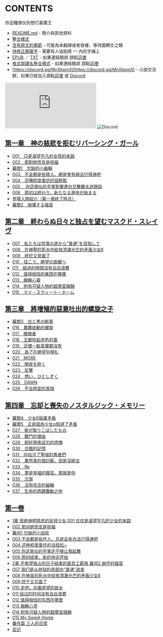 # CONTENTS

你這種傢伙別想打贏魔王


- [README.md](README.md) - 簡介與其他資料
- [整合樣式](%E6%95%B4%E5%90%88%E6%A8%A3%E5%BC%8F.md)
- [含有原文的章節](ja.md) - 可能為未翻譯或者吞樓，等待圖轉文之類
- [待修正屏蔽字](%E5%BE%85%E4%BF%AE%E6%AD%A3%E5%B1%8F%E8%94%BD%E5%AD%97.md) - 需要有人協助將 `**` 內的字補上
- [EPUB](https://gitlab.com/demonovel/epub-txt/blob/master/user_out/%E3%80%8C%E4%BD%A0%E9%80%99%E7%A8%AE%E5%82%A2%E4%BC%99%E5%88%A5%E6%83%B3%E6%89%93%E8%B4%8F%E9%AD%94%E7%8E%8B%E3%80%8D%E8%A2%AB%E6%94%BB%E7%95%A5%E5%BB%9A%E8%B8%A2%E5%87%BA%E4%BA%86%E5%8B%87%E8%80%85%E9%9A%8A%E4%BC%8D%EF%BC%8C%E6%83%B3%E5%9C%A8%E7%8E%8B%E9%83%BD%E9%81%8E%E4%B8%8A%E5%B9%B3%E9%9D%9C%E7%9A%84%E7%94%9F%E6%B4%BB.epub) ／ [TXT](https://gitlab.com/demonovel/epub-txt/blob/master/user_out/out/%E3%80%8C%E4%BD%A0%E9%80%99%E7%A8%AE%E5%82%A2%E4%BC%99%E5%88%A5%E6%83%B3%E6%89%93%E8%B4%8F%E9%AD%94%E7%8E%8B%E3%80%8D%E8%A2%AB%E6%94%BB%E7%95%A5%E5%BB%9A%E8%B8%A2%E5%87%BA%E4%BA%86.out.txt) - 如果連結錯誤 請點[這裡](https://gitlab.com/demonovel/epub-txt/tree/master)
- [格式與譯名整合樣式](https://github.com/bluelovers/node-novel/blob/master/lib/locales/%E4%BD%A0%E9%80%99%E7%A8%AE%E5%82%A2%E4%BC%99%E5%88%A5%E6%83%B3%E6%89%93%E8%B4%8F%E9%AD%94%E7%8E%8B.ts) - 如果連結錯誤 請點[這裡](https://github.com/bluelovers/node-novel/tree/master/lib/locales)
- [https://discord.gg/MnXkpmX](https://discord.gg/MnXkpmX) - 小說交流群，如果已經加入請點[這裡](https://discordapp.com/channels/467794087769014273/467794088285175809) 或 [Discord](https://discordapp.com/channels/@me)


![導航目錄](https://chart.apis.google.com/chart?cht=qr&chs=150x150&chl=https://gitee.com/bluelovers/novel/blob/master/user_out/你這種傢伙別想打贏魔王/導航目錄.md)  ![Discord](https://chart.apis.google.com/chart?cht=qr&chs=150x150&chl=https://discord.gg/MnXkpmX)




## [第一章　神の慈悲を拒むリバーシング・ガール](00000_%E7%AC%AC%E4%B8%80%E7%AB%A0%E3%80%80%E7%A5%9E%E3%81%AE%E6%85%88%E6%82%B2%E3%82%92%E6%8B%92%E3%82%80%E3%83%AA%E3%83%90%E3%83%BC%E3%82%B7%E3%83%B3%E3%82%B0%E3%83%BB%E3%82%AC%E3%83%BC%E3%83%AB)

- [001　只是渴望平凡的女孩的末路](00000_%E7%AC%AC%E4%B8%80%E7%AB%A0%E3%80%80%E7%A5%9E%E3%81%AE%E6%85%88%E6%82%B2%E3%82%92%E6%8B%92%E3%82%80%E3%83%AA%E3%83%90%E3%83%BC%E3%82%B7%E3%83%B3%E3%82%B0%E3%83%BB%E3%82%AC%E3%83%BC%E3%83%AB/00010_001%E3%80%80%E5%8F%AA%E6%98%AF%E6%B8%B4%E6%9C%9B%E5%B9%B3%E5%87%A1%E7%9A%84%E5%A5%B3%E5%AD%A9%E7%9A%84%E6%9C%AB%E8%B7%AF.txt)
- [002　那對她而言是祝福](00000_%E7%AC%AC%E4%B8%80%E7%AB%A0%E3%80%80%E7%A5%9E%E3%81%AE%E6%85%88%E6%82%B2%E3%82%92%E6%8B%92%E3%82%80%E3%83%AA%E3%83%90%E3%83%BC%E3%82%B7%E3%83%B3%E3%82%B0%E3%83%BB%E3%82%AC%E3%83%BC%E3%83%AB/00020_002%E3%80%80%E9%82%A3%E5%B0%8D%E5%A5%B9%E8%80%8C%E8%A8%80%E6%98%AF%E7%A5%9D%E7%A6%8F.txt)
- [幕間1　欠缺的小齒輪](00000_%E7%AC%AC%E4%B8%80%E7%AB%A0%E3%80%80%E7%A5%9E%E3%81%AE%E6%85%88%E6%82%B2%E3%82%92%E6%8B%92%E3%82%80%E3%83%AA%E3%83%90%E3%83%BC%E3%82%B7%E3%83%B3%E3%82%B0%E3%83%BB%E3%82%AC%E3%83%BC%E3%83%AB/00030_%E5%B9%95%E9%96%931%E3%80%80%E6%AC%A0%E7%BC%BA%E7%9A%84%E5%B0%8F%E9%BD%92%E8%BC%AA.txt)
- [003　不全都是些壞人、總是會有辦法行得通吧](00000_%E7%AC%AC%E4%B8%80%E7%AB%A0%E3%80%80%E7%A5%9E%E3%81%AE%E6%85%88%E6%82%B2%E3%82%92%E6%8B%92%E3%82%80%E3%83%AA%E3%83%90%E3%83%BC%E3%82%B7%E3%83%B3%E3%82%B0%E3%83%BB%E3%82%AC%E3%83%BC%E3%83%AB/00040_003%E3%80%80%E4%B8%8D%E5%85%A8%E9%83%BD%E6%98%AF%E4%BA%9B%E5%A3%9E%E4%BA%BA%E3%80%81%E7%B8%BD%E6%98%AF%E6%9C%83%E6%9C%89%E8%BE%A6%E6%B3%95%E8%A1%8C%E5%BE%97%E9%80%9A%E5%90%A7.txt)
- [004　這種程度委託的話輕鬆](00000_%E7%AC%AC%E4%B8%80%E7%AB%A0%E3%80%80%E7%A5%9E%E3%81%AE%E6%85%88%E6%82%B2%E3%82%92%E6%8B%92%E3%82%80%E3%83%AA%E3%83%90%E3%83%BC%E3%82%B7%E3%83%B3%E3%82%B0%E3%83%BB%E3%82%AC%E3%83%BC%E3%83%AB/00050_004%E3%80%80%E9%80%99%E7%A8%AE%E7%A8%8B%E5%BA%A6%E5%A7%94%E8%A8%97%E7%9A%84%E8%A9%B1%E8%BC%95%E9%AC%86.txt)
- [005　 你這傢伙的手掌對要進社交舞廳太過狹隘](00000_%E7%AC%AC%E4%B8%80%E7%AB%A0%E3%80%80%E7%A5%9E%E3%81%AE%E6%85%88%E6%82%B2%E3%82%92%E6%8B%92%E3%82%80%E3%83%AA%E3%83%90%E3%83%BC%E3%82%B7%E3%83%B3%E3%82%B0%E3%83%BB%E3%82%AC%E3%83%BC%E3%83%AB/00060_005%E3%80%80%20%E4%BD%A0%E9%80%99%E5%82%A2%E4%BC%99%E7%9A%84%E6%89%8B%E6%8E%8C%E5%B0%8D%E8%A6%81%E9%80%B2%E7%A4%BE%E4%BA%A4%E8%88%9E%E5%BB%B3%E5%A4%AA%E9%81%8E%E7%8B%B9%E9%9A%98.txt)
- [006　原初は終わり、新たなる運命が始まる](00000_%E7%AC%AC%E4%B8%80%E7%AB%A0%E3%80%80%E7%A5%9E%E3%81%AE%E6%85%88%E6%82%B2%E3%82%92%E6%8B%92%E3%82%80%E3%83%AA%E3%83%90%E3%83%BC%E3%82%B7%E3%83%B3%E3%82%B0%E3%83%BB%E3%82%AC%E3%83%BC%E3%83%AB/00070_006%E3%80%80%E5%8E%9F%E5%88%9D%E3%81%AF%E7%B5%82%E3%82%8F%E3%82%8A%E3%80%81%E6%96%B0%E3%81%9F%E3%81%AA%E3%82%8B%E9%81%8B%E5%91%BD%E3%81%8C%E5%A7%8B%E3%81%BE%E3%82%8B.txt)
- [登場人物紹介（第一章終了時点）](00000_%E7%AC%AC%E4%B8%80%E7%AB%A0%E3%80%80%E7%A5%9E%E3%81%AE%E6%85%88%E6%82%B2%E3%82%92%E6%8B%92%E3%82%80%E3%83%AA%E3%83%90%E3%83%BC%E3%82%B7%E3%83%B3%E3%82%B0%E3%83%BB%E3%82%AC%E3%83%BC%E3%83%AB/00080_%E7%99%BB%E5%A0%B4%E4%BA%BA%E7%89%A9%E7%B4%B9%E4%BB%8B%EF%BC%88%E7%AC%AC%E4%B8%80%E7%AB%A0%E7%B5%82%E4%BA%86%E6%99%82%E7%82%B9%EF%BC%89.txt)
- [幕間2　崩壊する福音](00000_%E7%AC%AC%E4%B8%80%E7%AB%A0%E3%80%80%E7%A5%9E%E3%81%AE%E6%85%88%E6%82%B2%E3%82%92%E6%8B%92%E3%82%80%E3%83%AA%E3%83%90%E3%83%BC%E3%82%B7%E3%83%B3%E3%82%B0%E3%83%BB%E3%82%AC%E3%83%BC%E3%83%AB/00090_%E5%B9%95%E9%96%932%E3%80%80%E5%B4%A9%E5%A3%8A%E3%81%99%E3%82%8B%E7%A6%8F%E9%9F%B3.txt)


## [第二章　終わらぬ日々と独占を望むマスクド・スレイヴ](00010_%E7%AC%AC%E4%BA%8C%E7%AB%A0%E3%80%80%E7%B5%82%E3%82%8F%E3%82%89%E3%81%AC%E6%97%A5%E3%80%85%E3%81%A8%E7%8B%AC%E5%8D%A0%E3%82%92%E6%9C%9B%E3%82%80%E3%83%9E%E3%82%B9%E3%82%AF%E3%83%89%E3%83%BB%E3%82%B9%E3%83%AC%E3%82%A4%E3%83%B4)

- [007　私たちは奈落の底から“普通”を目指して](00010_%E7%AC%AC%E4%BA%8C%E7%AB%A0%E3%80%80%E7%B5%82%E3%82%8F%E3%82%89%E3%81%AC%E6%97%A5%E3%80%85%E3%81%A8%E7%8B%AC%E5%8D%A0%E3%82%92%E6%9C%9B%E3%82%80%E3%83%9E%E3%82%B9%E3%82%AF%E3%83%89%E3%83%BB%E3%82%B9%E3%83%AC%E3%82%A4%E3%83%B4/00100_007%E3%80%80%E7%A7%81%E3%81%9F%E3%81%A1%E3%81%AF%E5%A5%88%E8%90%BD%E3%81%AE%E5%BA%95%E3%81%8B%E3%82%89%E2%80%9C%E6%99%AE%E9%80%9A%E2%80%9D%E3%82%92%E7%9B%AE%E6%8C%87%E3%81%97%E3%81%A6.txt)
- [008　在神聖的死水中綻放清澈光芒的矛盾少女β](00010_%E7%AC%AC%E4%BA%8C%E7%AB%A0%E3%80%80%E7%B5%82%E3%82%8F%E3%82%89%E3%81%AC%E6%97%A5%E3%80%85%E3%81%A8%E7%8B%AC%E5%8D%A0%E3%82%92%E6%9C%9B%E3%82%80%E3%83%9E%E3%82%B9%E3%82%AF%E3%83%89%E3%83%BB%E3%82%B9%E3%83%AC%E3%82%A4%E3%83%B4/00110_008%E3%80%80%E5%9C%A8%E7%A5%9E%E8%81%96%E7%9A%84%E6%AD%BB%E6%B0%B4%E4%B8%AD%E7%B6%BB%E6%94%BE%E6%B8%85%E6%BE%88%E5%85%89%E8%8A%92%E7%9A%84%E7%9F%9B%E7%9B%BE%E5%B0%91%E5%A5%B3%CE%B2.txt)
- [009　終於又見面了](00010_%E7%AC%AC%E4%BA%8C%E7%AB%A0%E3%80%80%E7%B5%82%E3%82%8F%E3%82%89%E3%81%AC%E6%97%A5%E3%80%85%E3%81%A8%E7%8B%AC%E5%8D%A0%E3%82%92%E6%9C%9B%E3%82%80%E3%83%9E%E3%82%B9%E3%82%AF%E3%83%89%E3%83%BB%E3%82%B9%E3%83%AC%E3%82%A4%E3%83%B4/00120_009%E3%80%80%E7%B5%82%E6%96%BC%E5%8F%88%E8%A6%8B%E9%9D%A2%E4%BA%86.txt)
- [010　往こう、絶望の故郷へ](00010_%E7%AC%AC%E4%BA%8C%E7%AB%A0%E3%80%80%E7%B5%82%E3%82%8F%E3%82%89%E3%81%AC%E6%97%A5%E3%80%85%E3%81%A8%E7%8B%AC%E5%8D%A0%E3%82%92%E6%9C%9B%E3%82%80%E3%83%9E%E3%82%B9%E3%82%AF%E3%83%89%E3%83%BB%E3%82%B9%E3%83%AC%E3%82%A4%E3%83%B4/00130_010%E3%80%80%E5%BE%80%E3%81%93%E3%81%86%E3%80%81%E7%B5%B6%E6%9C%9B%E3%81%AE%E6%95%85%E9%83%B7%E3%81%B8.txt)
- [011　經過的時間沒有白白浪費](00010_%E7%AC%AC%E4%BA%8C%E7%AB%A0%E3%80%80%E7%B5%82%E3%82%8F%E3%82%89%E3%81%AC%E6%97%A5%E3%80%85%E3%81%A8%E7%8B%AC%E5%8D%A0%E3%82%92%E6%9C%9B%E3%82%80%E3%83%9E%E3%82%B9%E3%82%AF%E3%83%89%E3%83%BB%E3%82%B9%E3%83%AC%E3%82%A4%E3%83%B4/00140_011%E3%80%80%E7%B6%93%E9%81%8E%E7%9A%84%E6%99%82%E9%96%93%E6%B2%92%E6%9C%89%E7%99%BD%E7%99%BD%E6%B5%AA%E8%B2%BB.txt)
- [012　值得相信的東西在哪裡](00010_%E7%AC%AC%E4%BA%8C%E7%AB%A0%E3%80%80%E7%B5%82%E3%82%8F%E3%82%89%E3%81%AC%E6%97%A5%E3%80%85%E3%81%A8%E7%8B%AC%E5%8D%A0%E3%82%92%E6%9C%9B%E3%82%80%E3%83%9E%E3%82%B9%E3%82%AF%E3%83%89%E3%83%BB%E3%82%B9%E3%83%AC%E3%82%A4%E3%83%B4/00150_012%E3%80%80%E5%80%BC%E5%BE%97%E7%9B%B8%E4%BF%A1%E7%9A%84%E6%9D%B1%E8%A5%BF%E5%9C%A8%E5%93%AA%E8%A3%A1.txt)
- [013　融解心靈](00010_%E7%AC%AC%E4%BA%8C%E7%AB%A0%E3%80%80%E7%B5%82%E3%82%8F%E3%82%89%E3%81%AC%E6%97%A5%E3%80%85%E3%81%A8%E7%8B%AC%E5%8D%A0%E3%82%92%E6%9C%9B%E3%82%80%E3%83%9E%E3%82%B9%E3%82%AF%E3%83%89%E3%83%BB%E3%82%B9%E3%83%AC%E3%82%A4%E3%83%B4/00160_013%E3%80%80%E8%9E%8D%E8%A7%A3%E5%BF%83%E9%9D%88.txt)
- [014　附有可疑人物的超便宜報酬](00010_%E7%AC%AC%E4%BA%8C%E7%AB%A0%E3%80%80%E7%B5%82%E3%82%8F%E3%82%89%E3%81%AC%E6%97%A5%E3%80%85%E3%81%A8%E7%8B%AC%E5%8D%A0%E3%82%92%E6%9C%9B%E3%82%80%E3%83%9E%E3%82%B9%E3%82%AF%E3%83%89%E3%83%BB%E3%82%B9%E3%83%AC%E3%82%A4%E3%83%B4/00170_014%E3%80%80%E9%99%84%E6%9C%89%E5%8F%AF%E7%96%91%E4%BA%BA%E7%89%A9%E7%9A%84%E8%B6%85%E4%BE%BF%E5%AE%9C%E5%A0%B1%E9%85%AC.txt)
- [015　マイ・スウィート・ホーム](00010_%E7%AC%AC%E4%BA%8C%E7%AB%A0%E3%80%80%E7%B5%82%E3%82%8F%E3%82%89%E3%81%AC%E6%97%A5%E3%80%85%E3%81%A8%E7%8B%AC%E5%8D%A0%E3%82%92%E6%9C%9B%E3%82%80%E3%83%9E%E3%82%B9%E3%82%AF%E3%83%89%E3%83%BB%E3%82%B9%E3%83%AC%E3%82%A4%E3%83%B4/00180_015%E3%80%80%E3%83%9E%E3%82%A4%E3%83%BB%E3%82%B9%E3%82%A6%E3%82%A3%E3%83%BC%E3%83%88%E3%83%BB%E3%83%9B%E3%83%BC%E3%83%A0.txt)


## [第三章　將增殖的惡意吐出的螺旋之子](00020_%E7%AC%AC%E4%B8%89%E7%AB%A0%E3%80%80%E5%B0%87%E5%A2%9E%E6%AE%96%E7%9A%84%E6%83%A1%E6%84%8F%E5%90%90%E5%87%BA%E7%9A%84%E8%9E%BA%E6%97%8B%E4%B9%8B%E5%AD%90)

- [幕間3　白と黒の断章](00020_%E7%AC%AC%E4%B8%89%E7%AB%A0%E3%80%80%E5%B0%87%E5%A2%9E%E6%AE%96%E7%9A%84%E6%83%A1%E6%84%8F%E5%90%90%E5%87%BA%E7%9A%84%E8%9E%BA%E6%97%8B%E4%B9%8B%E5%AD%90/00190_%E5%B9%95%E9%96%933%E3%80%80%E7%99%BD%E3%81%A8%E9%BB%92%E3%81%AE%E6%96%AD%E7%AB%A0.txt)
- [016　蠢蠢欲動的螺旋](00020_%E7%AC%AC%E4%B8%89%E7%AB%A0%E3%80%80%E5%B0%87%E5%A2%9E%E6%AE%96%E7%9A%84%E6%83%A1%E6%84%8F%E5%90%90%E5%87%BA%E7%9A%84%E8%9E%BA%E6%97%8B%E4%B9%8B%E5%AD%90/00200_016%E3%80%80%E8%A0%A2%E8%A0%A2%E6%AC%B2%E5%8B%95%E7%9A%84%E8%9E%BA%E6%97%8B.txt)
- [017　検閲者](00020_%E7%AC%AC%E4%B8%89%E7%AB%A0%E3%80%80%E5%B0%87%E5%A2%9E%E6%AE%96%E7%9A%84%E6%83%A1%E6%84%8F%E5%90%90%E5%87%BA%E7%9A%84%E8%9E%BA%E6%97%8B%E4%B9%8B%E5%AD%90/00210_017%E3%80%80%E6%A4%9C%E9%96%B2%E8%80%85.txt)
- [018　王都吹起赤色的風](00020_%E7%AC%AC%E4%B8%89%E7%AB%A0%E3%80%80%E5%B0%87%E5%A2%9E%E6%AE%96%E7%9A%84%E6%83%A1%E6%84%8F%E5%90%90%E5%87%BA%E7%9A%84%E8%9E%BA%E6%97%8B%E4%B9%8B%E5%AD%90/00220_018%E3%80%80%E7%8E%8B%E9%83%BD%E5%90%B9%E8%B5%B7%E8%B5%A4%E8%89%B2%E7%9A%84%E9%A2%A8.txt)
- [019　這裡一點真實都沒有](00020_%E7%AC%AC%E4%B8%89%E7%AB%A0%E3%80%80%E5%B0%87%E5%A2%9E%E6%AE%96%E7%9A%84%E6%83%A1%E6%84%8F%E5%90%90%E5%87%BA%E7%9A%84%E8%9E%BA%E6%97%8B%E4%B9%8B%E5%AD%90/00230_019%E3%80%80%E9%80%99%E8%A3%A1%E4%B8%80%E9%BB%9E%E7%9C%9F%E5%AF%A6%E9%83%BD%E6%B2%92%E6%9C%89.txt)
- [020　為了在絕望中掙扎](00020_%E7%AC%AC%E4%B8%89%E7%AB%A0%E3%80%80%E5%B0%87%E5%A2%9E%E6%AE%96%E7%9A%84%E6%83%A1%E6%84%8F%E5%90%90%E5%87%BA%E7%9A%84%E8%9E%BA%E6%97%8B%E4%B9%8B%E5%AD%90/00240_020%E3%80%80%E7%82%BA%E4%BA%86%E5%9C%A8%E7%B5%95%E6%9C%9B%E4%B8%AD%E6%8E%99%E6%89%8E.txt)
- [021　MORE](00020_%E7%AC%AC%E4%B8%89%E7%AB%A0%E3%80%80%E5%B0%87%E5%A2%9E%E6%AE%96%E7%9A%84%E6%83%A1%E6%84%8F%E5%90%90%E5%87%BA%E7%9A%84%E8%9E%BA%E6%97%8B%E4%B9%8B%E5%AD%90/00250_021%E3%80%80MORE.txt)
- [022　闇夜を砕く](00020_%E7%AC%AC%E4%B8%89%E7%AB%A0%E3%80%80%E5%B0%87%E5%A2%9E%E6%AE%96%E7%9A%84%E6%83%A1%E6%84%8F%E5%90%90%E5%87%BA%E7%9A%84%E8%9E%BA%E6%97%8B%E4%B9%8B%E5%AD%90/00260_022%E3%80%80%E9%97%87%E5%A4%9C%E3%82%92%E7%A0%95%E3%81%8F.txt)
- [023　反擊](00020_%E7%AC%AC%E4%B8%89%E7%AB%A0%E3%80%80%E5%B0%87%E5%A2%9E%E6%AE%96%E7%9A%84%E6%83%A1%E6%84%8F%E5%90%90%E5%87%BA%E7%9A%84%E8%9E%BA%E6%97%8B%E4%B9%8B%E5%AD%90/00270_023%E3%80%80%E5%8F%8D%E6%93%8A.txt)
- [024　想い、ひとしずく](00020_%E7%AC%AC%E4%B8%89%E7%AB%A0%E3%80%80%E5%B0%87%E5%A2%9E%E6%AE%96%E7%9A%84%E6%83%A1%E6%84%8F%E5%90%90%E5%87%BA%E7%9A%84%E8%9E%BA%E6%97%8B%E4%B9%8B%E5%AD%90/00280_024%E3%80%80%E6%83%B3%E3%81%84%E3%80%81%E3%81%B2%E3%81%A8%E3%81%97%E3%81%9A%E3%81%8F.txt)
- [025　DAWN](00020_%E7%AC%AC%E4%B8%89%E7%AB%A0%E3%80%80%E5%B0%87%E5%A2%9E%E6%AE%96%E7%9A%84%E6%83%A1%E6%84%8F%E5%90%90%E5%87%BA%E7%9A%84%E8%9E%BA%E6%97%8B%E4%B9%8B%E5%AD%90/00290_025%E3%80%80DAWN.txt)
- [026　不合時宜的真相](00020_%E7%AC%AC%E4%B8%89%E7%AB%A0%E3%80%80%E5%B0%87%E5%A2%9E%E6%AE%96%E7%9A%84%E6%83%A1%E6%84%8F%E5%90%90%E5%87%BA%E7%9A%84%E8%9E%BA%E6%97%8B%E4%B9%8B%E5%AD%90/00300_026%E3%80%80%E4%B8%8D%E5%90%88%E6%99%82%E5%AE%9C%E7%9A%84%E7%9C%9F%E7%9B%B8.txt)


## [第四章　忘却と喪失のノスタルジック・メモリー](00030_%E7%AC%AC%E5%9B%9B%E7%AB%A0%E3%80%80%E5%BF%98%E5%8D%B4%E3%81%A8%E5%96%AA%E5%A4%B1%E3%81%AE%E3%83%8E%E3%82%B9%E3%82%BF%E3%83%AB%E3%82%B8%E3%83%83%E3%82%AF%E3%83%BB%E3%83%A1%E3%83%A2%E3%83%AA%E3%83%BC)

- [幕間4　少女β拋棄矛盾](00030_%E7%AC%AC%E5%9B%9B%E7%AB%A0%E3%80%80%E5%BF%98%E5%8D%B4%E3%81%A8%E5%96%AA%E5%A4%B1%E3%81%AE%E3%83%8E%E3%82%B9%E3%82%BF%E3%83%AB%E3%82%B8%E3%83%83%E3%82%AF%E3%83%BB%E3%83%A1%E3%83%A2%E3%83%AA%E3%83%BC/00310_%E5%B9%95%E9%96%934%E3%80%80%E5%B0%91%E5%A5%B3%CE%B2%E6%8B%8B%E6%A3%84%E7%9F%9B%E7%9B%BE.txt)
- [幕間5　正是因為少女α知道了矛盾](00030_%E7%AC%AC%E5%9B%9B%E7%AB%A0%E3%80%80%E5%BF%98%E5%8D%B4%E3%81%A8%E5%96%AA%E5%A4%B1%E3%81%AE%E3%83%8E%E3%82%B9%E3%82%BF%E3%83%AB%E3%82%B8%E3%83%83%E3%82%AF%E3%83%BB%E3%83%A1%E3%83%A2%E3%83%AA%E3%83%BC/00320_%E5%B9%95%E9%96%935%E3%80%80%E6%AD%A3%E6%98%AF%E5%9B%A0%E7%82%BA%E5%B0%91%E5%A5%B3%CE%B1%E7%9F%A5%E9%81%93%E4%BA%86%E7%9F%9B%E7%9B%BE.txt)
- [027　彼が取りこぼしたもの](00030_%E7%AC%AC%E5%9B%9B%E7%AB%A0%E3%80%80%E5%BF%98%E5%8D%B4%E3%81%A8%E5%96%AA%E5%A4%B1%E3%81%AE%E3%83%8E%E3%82%B9%E3%82%BF%E3%83%AB%E3%82%B8%E3%83%83%E3%82%AF%E3%83%BB%E3%83%A1%E3%83%A2%E3%83%AA%E3%83%BC/00330_027%E3%80%80%E5%BD%BC%E3%81%8C%E5%8F%96%E3%82%8A%E3%81%93%E3%81%BC%E3%81%97%E3%81%9F%E3%82%82%E3%81%AE.txt)
- [028　戰鬥的理由](00030_%E7%AC%AC%E5%9B%9B%E7%AB%A0%E3%80%80%E5%BF%98%E5%8D%B4%E3%81%A8%E5%96%AA%E5%A4%B1%E3%81%AE%E3%83%8E%E3%82%B9%E3%82%BF%E3%83%AB%E3%82%B8%E3%83%83%E3%82%AF%E3%83%BB%E3%83%A1%E3%83%A2%E3%83%AA%E3%83%BC/00340_028%E3%80%80%E6%88%B0%E9%AC%A5%E7%9A%84%E7%90%86%E7%94%B1.txt)
- [029　剛好用來試刃的肉塊](00030_%E7%AC%AC%E5%9B%9B%E7%AB%A0%E3%80%80%E5%BF%98%E5%8D%B4%E3%81%A8%E5%96%AA%E5%A4%B1%E3%81%AE%E3%83%8E%E3%82%B9%E3%82%BF%E3%83%AB%E3%82%B8%E3%83%83%E3%82%AF%E3%83%BB%E3%83%A1%E3%83%A2%E3%83%AA%E3%83%BC/00350_029%E3%80%80%E5%89%9B%E5%A5%BD%E7%94%A8%E4%BE%86%E8%A9%A6%E5%88%83%E7%9A%84%E8%82%89%E5%A1%8A.txt)
- [030　交錯的記憶](00030_%E7%AC%AC%E5%9B%9B%E7%AB%A0%E3%80%80%E5%BF%98%E5%8D%B4%E3%81%A8%E5%96%AA%E5%A4%B1%E3%81%AE%E3%83%8E%E3%82%B9%E3%82%BF%E3%83%AB%E3%82%B8%E3%83%83%E3%82%AF%E3%83%BB%E3%83%A1%E3%83%A2%E3%83%AA%E3%83%BC/00360_030%E3%80%80%E4%BA%A4%E9%8C%AF%E7%9A%84%E8%A8%98%E6%86%B6.txt)
- [031　向玷污了聖域的愚者們](00030_%E7%AC%AC%E5%9B%9B%E7%AB%A0%E3%80%80%E5%BF%98%E5%8D%B4%E3%81%A8%E5%96%AA%E5%A4%B1%E3%81%AE%E3%83%8E%E3%82%B9%E3%82%BF%E3%83%AB%E3%82%B8%E3%83%83%E3%82%AF%E3%83%BB%E3%83%A1%E3%83%A2%E3%83%AA%E3%83%BC/00370_031%E3%80%80%E5%90%91%E7%8E%B7%E6%B1%A1%E4%BA%86%E8%81%96%E5%9F%9F%E7%9A%84%E6%84%9A%E8%80%85%E5%80%91.txt)
- [032　果然真的很討厭，但是沒辦法](00030_%E7%AC%AC%E5%9B%9B%E7%AB%A0%E3%80%80%E5%BF%98%E5%8D%B4%E3%81%A8%E5%96%AA%E5%A4%B1%E3%81%AE%E3%83%8E%E3%82%B9%E3%82%BF%E3%83%AB%E3%82%B8%E3%83%83%E3%82%AF%E3%83%BB%E3%83%A1%E3%83%A2%E3%83%AA%E3%83%BC/00380_032%E3%80%80%E6%9E%9C%E7%84%B6%E7%9C%9F%E7%9A%84%E5%BE%88%E8%A8%8E%E5%8E%AD%EF%BC%8C%E4%BD%86%E6%98%AF%E6%B2%92%E8%BE%A6%E6%B3%95.txt)
- [033　Re](00030_%E7%AC%AC%E5%9B%9B%E7%AB%A0%E3%80%80%E5%BF%98%E5%8D%B4%E3%81%A8%E5%96%AA%E5%A4%B1%E3%81%AE%E3%83%8E%E3%82%B9%E3%82%BF%E3%83%AB%E3%82%B8%E3%83%83%E3%82%AF%E3%83%BB%E3%83%A1%E3%83%A2%E3%83%AA%E3%83%BC/00390_033%E3%80%80Re.txt)
- [034　夢是幸福的瘋狂，那就是你](00030_%E7%AC%AC%E5%9B%9B%E7%AB%A0%E3%80%80%E5%BF%98%E5%8D%B4%E3%81%A8%E5%96%AA%E5%A4%B1%E3%81%AE%E3%83%8E%E3%82%B9%E3%82%BF%E3%83%AB%E3%82%B8%E3%83%83%E3%82%AF%E3%83%BB%E3%83%A1%E3%83%A2%E3%83%AA%E3%83%BC/00400_034%E3%80%80%E5%A4%A2%E6%98%AF%E5%B9%B8%E7%A6%8F%E7%9A%84%E7%98%8B%E7%8B%82%EF%BC%8C%E9%82%A3%E5%B0%B1%E6%98%AF%E4%BD%A0.txt)
- [035　沉溺](00030_%E7%AC%AC%E5%9B%9B%E7%AB%A0%E3%80%80%E5%BF%98%E5%8D%B4%E3%81%A8%E5%96%AA%E5%A4%B1%E3%81%AE%E3%83%8E%E3%82%B9%E3%82%BF%E3%83%AB%E3%82%B8%E3%83%83%E3%82%AF%E3%83%BB%E3%83%A1%E3%83%A2%E3%83%AA%E3%83%BC/00410_035%E3%80%80%E6%B2%89%E6%BA%BA.txt)
- [036　沒有咬合的齒輪](00030_%E7%AC%AC%E5%9B%9B%E7%AB%A0%E3%80%80%E5%BF%98%E5%8D%B4%E3%81%A8%E5%96%AA%E5%A4%B1%E3%81%AE%E3%83%8E%E3%82%B9%E3%82%BF%E3%83%AB%E3%82%B8%E3%83%83%E3%82%AF%E3%83%BB%E3%83%A1%E3%83%A2%E3%83%AA%E3%83%BC/00420_036%E3%80%80%E6%B2%92%E6%9C%89%E5%92%AC%E5%90%88%E7%9A%84%E9%BD%92%E8%BC%AA.txt)
- [037　生命的奇蹟蠢動之地](00030_%E7%AC%AC%E5%9B%9B%E7%AB%A0%E3%80%80%E5%BF%98%E5%8D%B4%E3%81%A8%E5%96%AA%E5%A4%B1%E3%81%AE%E3%83%8E%E3%82%B9%E3%82%BF%E3%83%AB%E3%82%B8%E3%83%83%E3%82%AF%E3%83%BB%E3%83%A1%E3%83%A2%E3%83%AA%E3%83%BC/00430_037%E3%80%80%E7%94%9F%E5%91%BD%E7%9A%84%E5%A5%87%E8%B9%9F%E8%A0%A2%E5%8B%95%E4%B9%8B%E5%9C%B0.txt)


## [第一卷](10010_%E7%AC%AC%E4%B8%80%E5%8D%B7)

- [1章 拒绝神明慈悲的反转少女 001 仅仅是渴望平凡的少女的末路](10010_%E7%AC%AC%E4%B8%80%E5%8D%B7/00020_1%E7%AB%A0%20%E6%8B%92%E7%BB%9D%E7%A5%9E%E6%98%8E%E6%85%88%E6%82%B2%E7%9A%84%E5%8F%8D%E8%BD%AC%E5%B0%91%E5%A5%B3%20001%20%E4%BB%85%E4%BB%85%E6%98%AF%E6%B8%B4%E6%9C%9B%E5%B9%B3%E5%87%A1%E7%9A%84%E5%B0%91%E5%A5%B3%E7%9A%84%E6%9C%AB%E8%B7%AF.txt)
- [002 那对她而言是祝福](10010_%E7%AC%AC%E4%B8%80%E5%8D%B7/00030_002%20%E9%82%A3%E5%AF%B9%E5%A5%B9%E8%80%8C%E8%A8%80%E6%98%AF%E7%A5%9D%E7%A6%8F.txt)
- [幕间1 欠缺的小齿轮](10010_%E7%AC%AC%E4%B8%80%E5%8D%B7/00040_%E5%B9%95%E9%97%B41%20%E6%AC%A0%E7%BC%BA%E7%9A%84%E5%B0%8F%E9%BD%BF%E8%BD%AE.txt)
- [003 不全都是些坏人，总是会有办法行得通吧](10010_%E7%AC%AC%E4%B8%80%E5%8D%B7/00050_003%20%E4%B8%8D%E5%85%A8%E9%83%BD%E6%98%AF%E4%BA%9B%E5%9D%8F%E4%BA%BA%EF%BC%8C%E6%80%BB%E6%98%AF%E4%BC%9A%E6%9C%89%E5%8A%9E%E6%B3%95%E8%A1%8C%E5%BE%97%E9%80%9A%E5%90%A7.txt)
- [004 这种程度委托的话轻松~](10010_%E7%AC%AC%E4%B8%80%E5%8D%B7/00060_004%20%E8%BF%99%E7%A7%8D%E7%A8%8B%E5%BA%A6%E5%A7%94%E6%89%98%E7%9A%84%E8%AF%9D%E8%BD%BB%E6%9D%BE~.txt)
- [005 你这家伙的手掌还不够让我起舞](10010_%E7%AC%AC%E4%B8%80%E5%8D%B7/00070_005%20%E4%BD%A0%E8%BF%99%E5%AE%B6%E4%BC%99%E7%9A%84%E6%89%8B%E6%8E%8C%E8%BF%98%E4%B8%8D%E5%A4%9F%E8%AE%A9%E6%88%91%E8%B5%B7%E8%88%9E.txt)
- [006 原初结束，新的命运开始](10010_%E7%AC%AC%E4%B8%80%E5%8D%B7/00080_006%20%E5%8E%9F%E5%88%9D%E7%BB%93%E6%9D%9F%EF%BC%8C%E6%96%B0%E7%9A%84%E5%91%BD%E8%BF%90%E5%BC%80%E5%A7%8B.txt)
- [2章 不希望独占的日子结束的面具工薪族 幕间2 崩坏的福音](10010_%E7%AC%AC%E4%B8%80%E5%8D%B7/00090_2%E7%AB%A0%20%E4%B8%8D%E5%B8%8C%E6%9C%9B%E7%8B%AC%E5%8D%A0%E7%9A%84%E6%97%A5%E5%AD%90%E7%BB%93%E6%9D%9F%E7%9A%84%E9%9D%A2%E5%85%B7%E5%B7%A5%E8%96%AA%E6%97%8F%20%E5%B9%95%E9%97%B42%20%E5%B4%A9%E5%9D%8F%E7%9A%84%E7%A6%8F%E9%9F%B3.txt)
- [007 我们是从地狱的底部向“普通”进发](10010_%E7%AC%AC%E4%B8%80%E5%8D%B7/00100_007%20%E6%88%91%E4%BB%AC%E6%98%AF%E4%BB%8E%E5%9C%B0%E7%8B%B1%E7%9A%84%E5%BA%95%E9%83%A8%E5%90%91%E2%80%9C%E6%99%AE%E9%80%9A%E2%80%9D%E8%BF%9B%E5%8F%91.txt)
- [008 在神圣的死水中绽放清澈光芒的矛盾少女β](10010_%E7%AC%AC%E4%B8%80%E5%8D%B7/00110_008%20%E5%9C%A8%E7%A5%9E%E5%9C%A3%E7%9A%84%E6%AD%BB%E6%B0%B4%E4%B8%AD%E7%BB%BD%E6%94%BE%E6%B8%85%E6%BE%88%E5%85%89%E8%8A%92%E7%9A%84%E7%9F%9B%E7%9B%BE%E5%B0%91%E5%A5%B3%CE%B2.txt)
- [009 终于又见面了](10010_%E7%AC%AC%E4%B8%80%E5%8D%B7/00120_009%20%E7%BB%88%E4%BA%8E%E5%8F%88%E8%A7%81%E9%9D%A2%E4%BA%86.txt)
- [010 走吧，向着绝望的故乡](10010_%E7%AC%AC%E4%B8%80%E5%8D%B7/00130_010%20%E8%B5%B0%E5%90%A7%EF%BC%8C%E5%90%91%E7%9D%80%E7%BB%9D%E6%9C%9B%E7%9A%84%E6%95%85%E4%B9%A1.txt)
- [011 经过的时间没有白白浪费](10010_%E7%AC%AC%E4%B8%80%E5%8D%B7/00140_011%20%E7%BB%8F%E8%BF%87%E7%9A%84%E6%97%B6%E9%97%B4%E6%B2%A1%E6%9C%89%E7%99%BD%E7%99%BD%E6%B5%AA%E8%B4%B9.txt)
- [012 值得相信的东西在哪里](10010_%E7%AC%AC%E4%B8%80%E5%8D%B7/00150_012%20%E5%80%BC%E5%BE%97%E7%9B%B8%E4%BF%A1%E7%9A%84%E4%B8%9C%E8%A5%BF%E5%9C%A8%E5%93%AA%E9%87%8C.txt)
- [013 融解心灵](10010_%E7%AC%AC%E4%B8%80%E5%8D%B7/00160_013%20%E8%9E%8D%E8%A7%A3%E5%BF%83%E7%81%B5.txt)
- [014 附有可疑人物的超便宜报酬](10010_%E7%AC%AC%E4%B8%80%E5%8D%B7/00170_014%20%E9%99%84%E6%9C%89%E5%8F%AF%E7%96%91%E4%BA%BA%E7%89%A9%E7%9A%84%E8%B6%85%E4%BE%BF%E5%AE%9C%E6%8A%A5%E9%85%AC.txt)
- [015 My Sweet Home](10010_%E7%AC%AC%E4%B8%80%E5%8D%B7/00180_015%20My%20Sweet%20Home.txt)
- [番外篇 三人的日常](10010_%E7%AC%AC%E4%B8%80%E5%8D%B7/00190_%E7%95%AA%E5%A4%96%E7%AF%87%20%E4%B8%89%E4%BA%BA%E7%9A%84%E6%97%A5%E5%B8%B8.txt)
- [后记](10010_%E7%AC%AC%E4%B8%80%E5%8D%B7/00200_%E5%90%8E%E8%AE%B0.txt)


